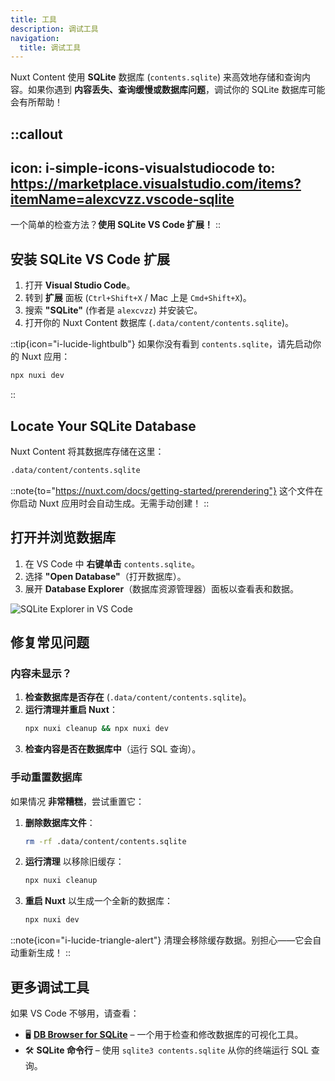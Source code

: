 ```yaml
---
title: 工具
description: 调试工具
navigation:
  title: 调试工具
---
```


Nuxt Content 使用 **SQLite** 数据库 (`contents.sqlite`) 来高效地存储和查询内容。如果你遇到 **内容丢失、查询缓慢或数据库问题**，调试你的 SQLite 数据库可能会有所帮助！

::callout
---
icon: i-simple-icons-visualstudiocode
to: https://marketplace.visualstudio.com/items?itemName=alexcvzz.vscode-sqlite
---
一个简单的检查方法？**使用 SQLite VS Code 扩展！**
::

## 安装 SQLite VS Code 扩展

1. 打开 **Visual Studio Code**。
2. 转到 **扩展** 面板 (`Ctrl+Shift+X` / Mac 上是 `Cmd+Shift+X`)。
3. 搜索 **"SQLite"** (作者是 `alexcvzz`) 并安装它。
4. 打开你的 Nuxt Content 数据库 (`.data/content/contents.sqlite`)。

::tip{icon="i-lucide-lightbulb"}
如果你没有看到 `contents.sqlite`，请先启动你的 Nuxt 应用：

```bash [Terminal]
npx nuxi dev
```
::


## Locate Your SQLite Database
Nuxt Content 将其数据库存储在这里：

```bash
.data/content/contents.sqlite
```

::note{to="https://nuxt.com/docs/getting-started/prerendering"}
这个文件在你启动 Nuxt 应用时会自动生成。无需手动创建！
::

## 打开并浏览数据库

1. 在 VS Code 中 **右键单击** `contents.sqlite`。
2. 选择 **"Open Database"**（打开数据库）。
3. 展开 **Database Explorer**（数据库资源管理器）面板以查看表和数据。

![SQLite Explorer in VS Code](https://github.com/user-attachments/assets/c9f22c4c-7a95-43e8-ab03-aa76f2e49c8e)


## 修复常见问题

### 内容未显示？

1. **检查数据库是否存在** (`.data/content/contents.sqlite`)。
2. **运行清理并重启 Nuxt**：
   ```bash [Terminal]
   npx nuxi cleanup && npx nuxi dev
   ```
3. **检查内容是否在数据库中**（运行 SQL 查询）。  

### 手动重置数据库
如果情况 **非常糟糕**，尝试重置它：

1. **删除数据库文件**： 
   ```bash [Terminal]
   rm -rf .data/content/contents.sqlite
   ```
2. **运行清理** 以移除旧缓存：
   ```bash [Terminal]
   npx nuxi cleanup
   ```
3. **重启 Nuxt** 以生成一个全新的数据库：
   ```bash [Terminal]
   npx nuxi dev
   ```

::note{icon="i-lucide-triangle-alert"}
清理会移除缓存数据。别担心——它会自动重新生成！
::

## 更多调试工具
如果 VS Code 不够用，请查看：

- 🖥️ [**DB Browser for SQLite**](https://sqlitebrowser.org/) – 一个用于检查和修改数据库的可视化工具。
- 🛠️ **SQLite 命令行** – 使用 `sqlite3 contents.sqlite` 从你的终端运行 SQL 查询。
